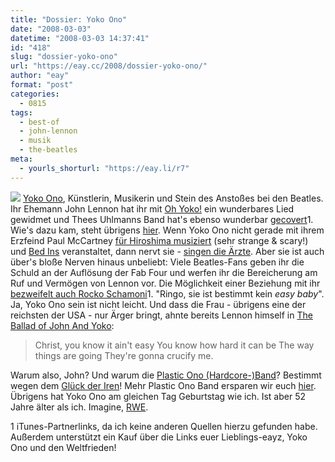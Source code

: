 ```yaml
---
title: "Dossier: Yoko Ono"
date: "2008-03-03"
datetime: "2008-03-03 14:37:41"
id: "418"
slug: "dossier-yoko-ono"
url: "https://eay.cc/2008/dossier-yoko-ono/"
author: "eay"
format: "post"
categories:
  - 0815
tags:
  - best-of
  - john-lennon
  - musik
  - the-beatles
meta:
  - yourls_shorturl: "https://eay.li/r7"
---
```


![](/uploads/2008/yokoono.jpg) [Yoko Ono](http://de.wikipedia.org/wiki/Yoko_Ono), Künstlerin, Musikerin und Stein des Anstoßes bei den Beatles. Ihr Ehemann John Lennon hat ihr mit [Oh Yoko!](http://youtube.com/watch?v=JP6AH1zElKg) ein wunderbares Lied gewidmet und Thees Uhlmanns Band hat's ebenso wunderbar [gecovert](http://clk.tradedoubler.com/click?p=23761&a=1380002&url=http%3A%2F%2Fphobos.apple.com%2FWebObjects%2FMZStore.woa%2Fwa%2FviewAlbum%3Fi%3D254462350%26id%3D254462346%26s%3D143443%26partnerId%3D2003)1. Wie's dazu kam, steht übrigens [hier](http://www.intro.de/platten/kritiken/23041759). Wenn Yoko Ono nicht gerade mit ihrem Erzfeind Paul McCartney [für Hiroshima musiziert](http://www.youtube.com/watch?v=V5vr-s2L-aU) (sehr strange & scary!) und [Bed Ins](http://www.johnlennonbedin.com/) veranstaltet, dann nervt sie - [singen die Ärzte](http://youtube.com/watch?v=h9Q80kuHa2Y). Aber sie ist auch über's bloße Nerven hinaus unbeliebt: Viele Beatles-Fans geben ihr die Schuld an der Auflösung der Fab Four und werfen ihr die Bereicherung am Ruf und Vermögen von Lennon vor. Die Möglichkeit einer Beziehung mit ihr [bezweifelt auch Rocko Schamoni](http://clk.tradedoubler.com/click?p=23761&a=1380002&url=http%3A%2F%2Fphobos.apple.com%2FWebObjects%2FMZStore.woa%2Fwa%2FviewAlbum%3Fi%3D80254473%26id%3D80254598%26s%3D143441%26partnerId%3D2003)1. "Ringo, sie ist bestimmt kein _easy baby_". Ja, Yoko Ono sein ist nicht leicht. Und dass die Frau - übrigens eine der reichsten der USA - nur Ärger bringt, ahnte bereits Lennon himself in [The Ballad of John And Yoko](http://youtube.com/watch?v=X1U4zbdn1e0):

> Christ, you know it ain't easy You know how hard it can be The way things are going They're gonna crucify me.

Warum also, John? Und warum die [Plastic Ono (Hardcore-)Band](http://youtube.com/watch?v=rDSk2K9dkic)? Bestimmt wegen dem [Glück der Iren](http://youtube.com/watch?v=4kv_iRloUcA)! Mehr Plastic Ono Band ersparen wir euch [hier](http://youtube.com/results?search_query=Plastic+Ono+Band&search_type=). Übrigens hat Yoko Ono am gleichen Tag Geburtstag wie ich. Ist aber 52 Jahre älter als ich. Imagine, [RWE](http://youtube.com/watch?v=gsqXnkfGEIA).

1 iTunes-Partnerlinks, da ich keine anderen Quellen hierzu gefunden habe. Außerdem unterstützt ein Kauf über die Links euer Lieblings-eayz, Yoko Ono und den Weltfrieden!
